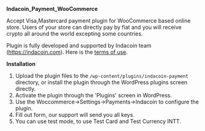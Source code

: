 **Indacoin_Payment_WooCommerce**

Accept Visa,Mastercard payment plugin for WooCommerce based online store. Users of your store can directly pay by fiat and you will receive crypto all around the world excepting some countries.

Plugin is fully developed and supported by Indacoin team (https://indacoin.com). 
Here is the [terms of use](https://indacoin.com/terms).

**Installation**

1. Upload the plugin files to the `/wp-content/plugins/indacoin-payment` directory, or install the plugin through the WordPress plugins screen directly.
2. Activate the plugin through the 'Plugins' screen in WordPress.
3. Use the Woccommerce->Settings->Payments->Indacoin to configure the plugin.
4. Fill out form, our support will send you all keys.
5. You can use test mode, to use Test Card and Test Currency INTT.
